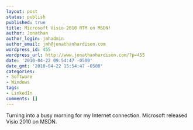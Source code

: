 ```yaml
---
layout: post
status: publish
published: true
title: Microsoft Visio 2010 RTM on MSDN!
author: Jonathan
author_login: jmhadmin
author_email: jmh@jonathanhardison.com
wordpress_id: 455
wordpress_url: http://www.jonathanhardison.com/?p=455
date: '2010-04-22 09:54:47 -0500'
date_gmt: '2010-04-22 15:54:47 -0500'
categories:
- Software
- Windows
tags:
- LinkedIn
comments: []
---
```

Turning into a busy morning for my Internet connection.
Microsoft released Visio 2010 on MSDN.
